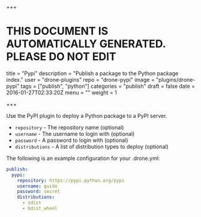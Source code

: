 +++

# THIS DOCUMENT IS AUTOMATICALLY GENERATED. PLEASE DO NOT EDIT

title = "Pypi"
description = "Publish a package to the Python package index."
user = "drone-plugins"
repo = "drone-pypi"
image = "plugins/drone-pypi"
tags = ["publish", "python"]
categories = "publish"
draft = false
date = 2016-01-27T02:33:20Z
menu = ""
weight = 1

+++

Use the PyPI plugin to deploy a Python package to a PyPI server.

* `repository` - The repository name (optional)
* `username` - The username to login with (optional)
* `password` - A password to login with (optional)
* `distributions` - A list of distribution types to deploy (optional)

The following is an example configuration for your .drone.yml:

```yaml
publish:
  pypi:
    repository: https://pypi.python.org/pypi
    username: guido
    password: secret
    distributions:
      - sdist
      - bdist_wheel
```

